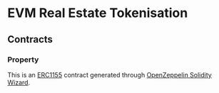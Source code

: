 # EVM Real Estate Tokenisation

## Contracts

### Property

This is an [ERC1155](https://www.codiste.com/tokens-standard) contract generated through [OpenZeppelin Solidity Wizard](https://wizard.openzeppelin.com/#erc1155).

